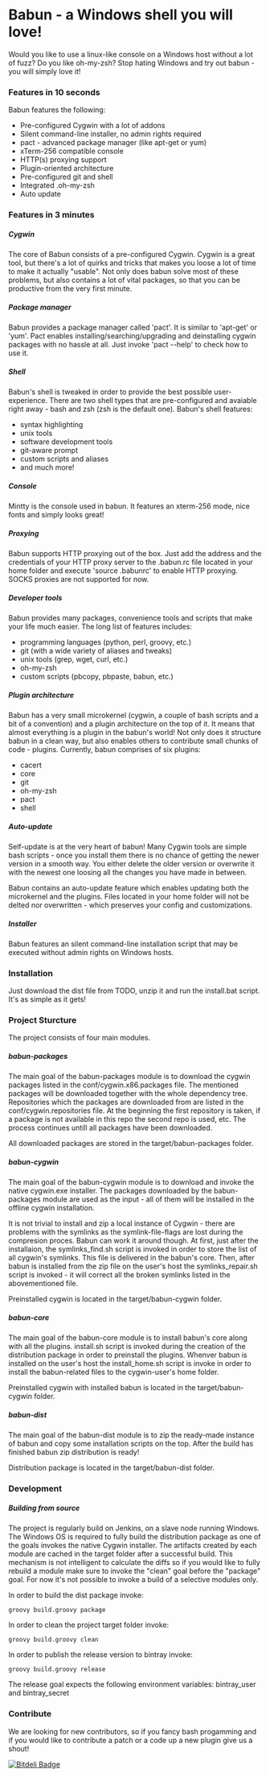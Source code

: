 # Babun - a Windows shell you will love!

Would you like to use a linux-like console on a Windows host without a lot of fuzz? Do you like oh-my-zsh?
Stop hating Windows and try out babun - you will simply love it!

### Features in 10 seconds

Babun features the following:
* Pre-configured Cygwin with a lot of addons
* Silent command-line installer, no admin rights required
* pact - advanced package manager (like apt-get or yum)
* xTerm-256 compatible console
* HTTP(s) proxying support
* Plugin-oriented architecture
* Pre-configured git and shell
* Integrated .oh-my-zsh
* Auto update

### Features in 3 minutes

##### Cygwin

The core of Babun consists of a pre-configured Cygwin. Cygwin is a great tool, but there's a lot of quirks and tricks that makes you loose a lot of time to make it actually "usable". Not only does babun solve most of these problems, but also contains a lot of vital packages, so that you can be productive from the very first minute. 

##### Package manager

Babun provides a package manager called 'pact'. It is similar to 'apt-get' or 'yum'. Pact enables installing/searching/upgrading and deinstalling cygwin packages with no hassle at all. Just invoke 'pact --help' to check how to use it.

##### Shell

Babun's shell is tweaked in order to provide the best possible user-experience. There are two shell types that are pre-configured and avaiable right away - bash and zsh (zsh is the default one). Babun's shell features:
* syntax highlighting
* unix tools
* software development tools
* git-aware prompt 
* custom scripts and aliases
* and much more!

##### Console

Mintty is the console used in babun. It features an xterm-256 mode, nice fonts and simply looks great!

##### Proxying

Babun supports HTTP proxying out of the box. Just add the address and the credentials of your HTTP proxy server to the .babun.rc file located in your home folder and execute 'source .babunrc' to enable HTTP proxying. SOCKS proxies are not supported for now.

##### Developer tools

Babun provides many packages, convenience tools and scripts that make your life much easier. The long list of features includes:
* programming languages (python, perl, groovy, etc.)
* git (with a wide variety of aliases and tweaks)
* unix tools (grep, wget, curl, etc.)
* oh-my-zsh
* custom scripts (pbcopy, pbpaste, babun, etc.)

##### Plugin architecture

Babun has a very small microkernel (cygwin, a couple of bash scripts and a bit of a convention) and a plugin architecture on the top of it. It means that almost everything is a plugin in the babun's world! Not only does it structure babun in a clean way, but also enables others to contribute small chunks of code - plugins. 
Currently, babun comprises of six plugins:
* cacert
* core
* git
* oh-my-zsh
* pact
* shell

##### Auto-update

Self-update is at the very heart of babun! Many Cygwin tools are simple bash scripts - once you install them there is no chance of getting the newer version in a smooth way. You either delete the older version or overwrite it with the newest one loosing all the changes you have made in between.

Babun contains an auto-update feature which enables updating both the microkernel and the plugins. Files located in your home folder will not be delted nor overwritten - which preserves your config and customizations.

##### Installer

Babun features an silent command-line installation script that may be executed without admin rights on Windows hosts.

### Installation

Just download the dist file from TODO, unzip it and run the install.bat script.
It's as simple as it gets!

### Project Sturcture

The project consists of four main modules.

##### babun-packages

The main goal of the babun-packages module is to download the cygwin packages listed in the conf/cygwin.x86.packages file.
The mentioned packages will be downloaded together with the whole dependency tree. Repositories which the packages are downloaded from are listed in the conf/cygwin.repositories file. At the beginning the first repository is taken, if a package is not available in this repo the second repo is used, etc. The process continues untill all packages have been downloaded. 

All downloaded packages are stored in the target/babun-packages folder.

##### babun-cygwin

The main goal of the babun-cygwin module is to download and invoke the native cygwin.exe installer. The packages downloaded by the babun-packages module are used as the input - all of them will be installed in the offline cygwin installation. 

It is not trivial to install and zip a local instance of Cygwin - there are problems with the symlinks as the symlink-file-flags are lost during the compresion proces. Babun can work it around though. At first, just after the installaion, the symlinks_find.sh script is invoked in order to store the list of all cygwin's symlinks. This file is delivered in the babun's core. Then, after babun is installed from the zip file on the user's host the symlinks_repair.sh script is invoked - it will correct all the broken symlinks listed in the abovementioned file.

Preinstalled cygwin is located in the target/babun-cygwin folder.

##### babun-core

The main goal of the babun-core module is to install babun's core along with all the plugins. install.sh script is invoked during the creation of the distribution package in order to preinstall the plugins. Whenver babun is installed on the user's host the install_home.sh script is invoke in order to install the babun-related files to the cygwin-user's home folder.

Preinstalled cygwin with installed babun is located in the target/babun-cygwin folder.

##### babun-dist

The main goal of the babun-dist module is to zip the ready-made instance of babun and copy some installation scripts on the top.
After the build has finished babun zip distribution is ready!

Distribution package is located in the target/babun-dist folder.

### Development

##### Building from source

The project is regularly build on Jenkins, on a slave node running Windows. The Windows OS is required to fully build the distribution package as one of the goals invokes the native Cygwin installer. The artifacts created by each module are cached in the target folder after a successful build. This mechanism is not intelligent to calculate the diffs so if you would like to fully rebuild a module make sure to invoke the "clean" goal before the "package" goal. For now it's not possible to invoke a build of a selective modules only. 

In order to build the dist package invoke:
```
groovy build.groovy package 
```

In order to clean the project target folder invoke:
```
groovy build.groovy clean 
```

In order to publish the release version to bintray invoke:
```
groovy build.groovy release
```
The release goal expects the following environment variables: bintray_user and bintray_secret


### Contribute

We are looking for new contributors, so if you fancy bash progamming and if you would like to contribute a patch or a code up a new plugin give us a shout!


[![Bitdeli Badge](https://d2weczhvl823v0.cloudfront.net/reficio/babun/trend.png)](https://bitdeli.com/free "Bitdeli Badge")

